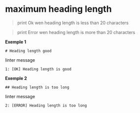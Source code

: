 # maximum heading length
> print Ok wen heading length is less than 20 characters

> print Error wen heading length is more than 20 characters

**Exemple 1**
```
# Heading length good
```
linter message
```
1: [OK] Heading length is good
```
**Exemple 2**
```
## Heading length is too long
```
linter message
```
2: [ERROR] Heading length is too long
```
